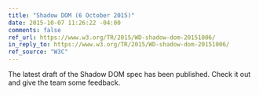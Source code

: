 ```yaml
---
title: "Shadow DOM (6 October 2015)"
date: 2015-10-07 11:26:22 -04:00
comments: false
ref_url: https://www.w3.org/TR/2015/WD-shadow-dom-20151006/
in_reply_to: https://www.w3.org/TR/2015/WD-shadow-dom-20151006/
ref_source: "W3C"
---
```


The latest draft of the Shadow DOM spec has been published. Check it out and give the team some feedback.